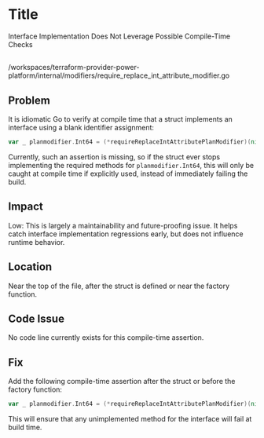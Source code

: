 # Title

Interface Implementation Does Not Leverage Possible Compile-Time Checks

##

/workspaces/terraform-provider-power-platform/internal/modifiers/require_replace_int_attribute_modifier.go

## Problem

It is idiomatic Go to verify at compile time that a struct implements an interface using a blank identifier assignment:

```go
var _ planmodifier.Int64 = (*requireReplaceIntAttributePlanModifier)(nil)
```

Currently, such an assertion is missing, so if the struct ever stops implementing the required methods for `planmodifier.Int64`, this will only be caught at compile time if explicitly used, instead of immediately failing the build.

## Impact

Low: This is largely a maintainability and future-proofing issue. It helps catch interface implementation regressions early, but does not influence runtime behavior.

## Location

Near the top of the file, after the struct is defined or near the factory function.

## Code Issue

No code line currently exists for this compile-time assertion.

## Fix

Add the following compile-time assertion after the struct or before the factory function:

```go
var _ planmodifier.Int64 = (*requireReplaceIntAttributePlanModifier)(nil)
```

This will ensure that any unimplemented method for the interface will fail at build time.
